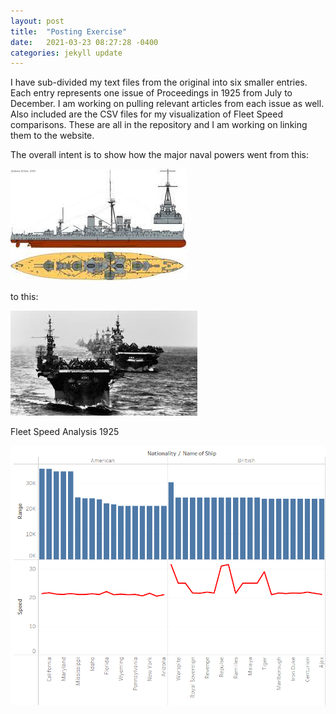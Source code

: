 ```yaml
---
layout: post
title:  "Posting Exercise"
date:   2021-03-23 08:27:28 -0400
categories: jekyll update
---
```


I have sub-divided my text files from the original into six smaller entries.
Each entry represents one issue of Proceedings in 1925 from July to December.
I am working on pulling relevant articles from each issue as well.  Also included
are the CSV files for my visualization of Fleet Speed comparisons.
These are all in the repository and I am working on linking them to the website.

The overall intent is to show how the major naval powers went from this:

![HMS Dreadnought](https://raw.githubusercontent.com/comp-methods-fsu-2021/Ward_Corpus/main/Dreadnought1.png "HMS Dreadnought" )

to this:

![American carrier fleet 1944](https://raw.githubusercontent.com/comp-methods-fsu-2021/Ward_Corpus/main/CV.png "US Fast carrier Task Force 1944" )

Fleet Speed Analysis 1925

![Fleet Speed Analysis](https://raw.githubusercontent.com/comp-methods-fsu-2021/Ward_Corpus/main/ChartTab.PNG "Fleet Speed Analysis" )